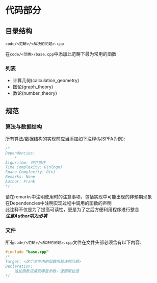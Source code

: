 # 代码部分

## 目录结构

`code/<范畴>/<解决的问题>.cpp`  

在`code/<范畴>/base.cpp`中添加此范畴下最为常用的函数  

### 列表

* 计算几何(calculation_geometry)
* 图论(graph_theory)
* 数论(number_theory)

## 规范

### 算法与数据结构

所有算法/数据结构的实现前应当添加如下注释(以SPFA为例):

```cpp
/*
Dependencies:
    *
Algorithm: 归并排序
Time Complexity: O(nlogn)
Space Complexity: O(n)
Remarks: None
Author: Frank
*/
```

请在remarks中注明使用时的注意事项，包括实现中可能出现的非预期现象  
在Dependencies中注明实现过程中调用的函数的声明  
此注释不仅是为了提高可读性，更是为了之后方便利用程序进行整合  
***注意Author项为必填***

### 文件

所有`code/<范畴>/<解决的问题>.cpp`文件在文件头部必须含有以下内容:

```cpp
#include "base.cpp"
/*
Target: <这个文件内的函数所解决的问题>
Declaration:
    这些函数应接受哪些参数，返回哪些值
*/
```